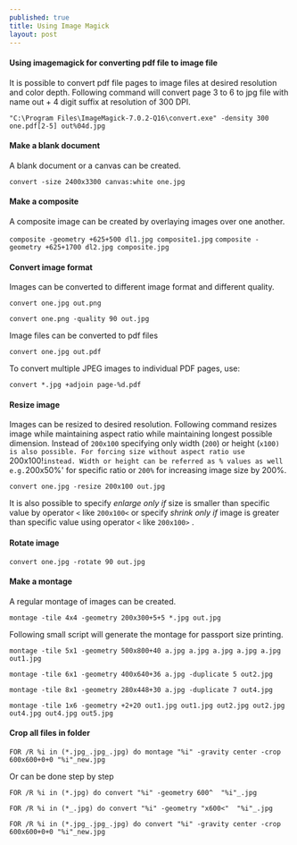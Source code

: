 ```yaml
---
published: true
title: Using Image Magick
layout: post
---
```

#### Using imagemagick for converting pdf file to image file

It is possible to convert pdf file pages to image files at desired resolution and color depth. Following command will convert page 3 to 6 to jpg file with name out + 4 digit suffix at resolution of 300 DPI.

`"C:\Program Files\ImageMagick-7.0.2-Q16\convert.exe" -density 300 one.pdf[2-5] out%04d.jpg`

#### Make a blank document 

A blank document or a canvas can be created.

`convert -size 2400x3300 canvas:white one.jpg`

#### Make a composite

A composite image can be created by overlaying images over one another.

`composite -geometry +625+500 dl1.jpg composite1.jpg`
`composite -geometry +625+1700 dl2.jpg composite.jpg`

#### Convert image format

Images can be converted to different image format and different quality.

`convert one.jpg out.png`

`convert one.png -quality 90 out.jpg`

Image files can be converted to pdf files 

`convert one.jpg out.pdf`

To convert multiple JPEG images to individual PDF pages, use:

`convert *.jpg +adjoin page-%d.pdf`

#### Resize image

Images can be resized to desired resolution. Following command resizes image while maintaining aspect ratio while maintaining longest possible dimension. Instead of `200x100` specifying only width (`200`) or height (`x100) is also possible. For forcing size without aspect ratio use `200x100!` instead. Width or height can be referred as % values as well e.g. `200x50%' for specific ratio or `200%` for increasing image size by 200%.

`convert one.jpg -resize 200x100 out.jpg`

It is also possible to specify _enlarge only if_ size is smaller than specific value by operator `<` like `200x100<` or specify _shrink only if_ image is greater than specific value using operator `<` like `200x100>` .

#### Rotate image

`convert one.jpg -rotate 90 out.jpg`

#### Make a montage 

A regular montage of images can be created.

`montage -tile 4x4 -geometry 200x300+5+5 *.jpg out.jpg`

Following small script will generate the montage for passport size printing.

`montage -tile 5x1 -geometry 500x800+40 a.jpg a.jpg a.jpg a.jpg a.jpg out1.jpg`

`montage -tile 6x1 -geometry 400x640+36 a.jpg -duplicate 5 out2.jpg`

`montage -tile 8x1 -geometry 280x448+30 a.jpg -duplicate 7 out4.jpg`

`montage -tile 1x6 -geometry +2+20 out1.jpg out1.jpg out2.jpg out2.jpg out4.jpg out4.jpg out5.jpg`


#### Crop all files in folder

`FOR /R %i in (*.jpg_.jpg_.jpg) do montage "%i" -gravity center -crop 600x600+0+0 "%i"_new.jpg`

Or can be done step by step

`FOR /R %i in (*.jpg) do convert "%i" -geometry 600^  "%i"_.jpg`

`FOR /R %i in (*_.jpg) do convert "%i" -geometry "x600<"  "%i"_.jpg`

`FOR /R %i in (*.jpg_.jpg_.jpg) do convert "%i" -gravity center -crop 600x600+0+0 "%i"_new.jpg`